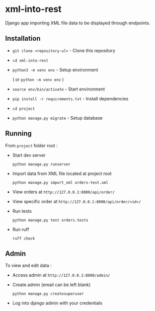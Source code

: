 # xml-into-rest

Django app importing XML file data to be displayed through endpoints.

## Installation

- `git clone <repository-ul>` - Clone this repository

- `cd xml-into-rest`

- `python3 -m venv env` - Setup environment

  ( or `python -m venv env` )

- `source env/bin/activate` - Start environment

- `pip install -r requirements.txt` - Install dependencies

- `cd project`

- `python manage.py migrate` - Setup database

## Running

From `project` folder root :

- Start dev server

  `python manage.py runserver`

- Import data from XML file located at project root

  `python manage.py import_xml orders-test.xml`

- View orders at `http://127.0.0.1:8000/api/order/`

- View specific order at `http://127.0.0.1:8000/api/order/<id>/`

- Run tests

  `python manage.py test orders.tests`

- Run ruff

  `ruff check`

## Admin

To view and edit data :

- Access admin at `http://127.0.0.1:8000/admin/`

- Create admin (email can be left blank)

  `python manage.py createsuperuser`

- Log into django admin with your credentials
